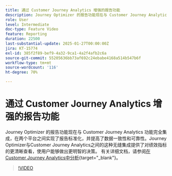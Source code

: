 ```yaml
---
title: 通过 Customer Journey Analytics 增强的报告功能
description: Journey Optimizer 的报告功能现在与 Customer Journey Analytics 功能完全集成，在两个平台之间实现了报告标准化，并提高了数据一致性和可靠性。Journey Optimizer 与 Customer Journey Analytics 之间的这种无缝集成能够帮助更清晰地了解绩效指标，使用户能够做出更加明智的决策。
role: User
level: Intermediate
doc-type: Feature Video
feature: Reporting
duration: 22500
last-substantial-update: 2025-01-27T00:00:00Z
jira: KT-15774
exl-id: 385f2f89-bef9-4a32-9ca1-4a2f4afb2c6a
source-git-commit: 55205636bb73af692c24ebabe4168a514b547b6f
workflow-type: tm+mt
source-wordcount: '116'
ht-degree: 70%

---
```


# 通过 Customer Journey Analytics 增强的报告功能

Journey Optimizer 的报告功能现在与 Customer Journey Analytics 功能完全集成，在两个平台之间实现了报告标准化，并提高了数据一致性和可靠性。Journey Optimizer与Customer Journey Analytics之间的这种无缝集成提供了对绩效指标的更清晰查看，使用户能够做出更明智的决策。
有关详细文档，请参阅[在Customer Journey Analytics中分析](https://experienceleague.adobe.com/en/docs/journey-optimizer/using/reporting/channel-report/report-cja-manage#analyze){target="_blank"}。

>[!VIDEO](https://video.tv.adobe.com/v/3430413/?learn=on)
